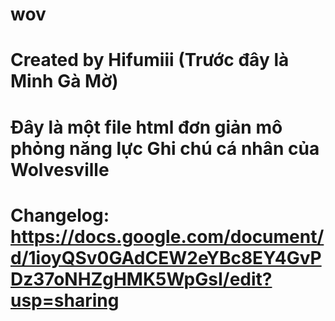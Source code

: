 # wov
# Created by Hifumiii (Trước đây là Minh Gà Mờ)
# Đây là một file html đơn giản mô phỏng năng lực Ghi chú cá nhân của Wolvesville
# 
# Changelog: https://docs.google.com/document/d/1ioyQSv0GAdCEW2eYBc8EY4GvPDz37oNHZgHMK5WpGsI/edit?usp=sharing
